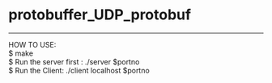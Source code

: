 # protobuffer_UDP_protobuf

----------------------------------------------------------------------------------------------------------------------------------
HOW TO USE:                   
$ make       
$ Run the server first : ./server $portno                     
$ Run the Client:        ./client localhost $portno
